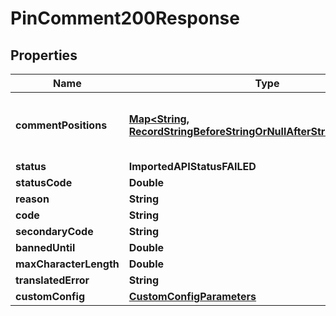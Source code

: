 

# PinComment200Response


## Properties

| Name | Type | Description | Notes |
|------------ | ------------- | ------------- | -------------|
|**commentPositions** | [**Map&lt;String, RecordStringBeforeStringOrNullAfterStringOrNullValue&gt;**](RecordStringBeforeStringOrNullAfterStringOrNullValue.md) | Construct a type with a set of properties K of type T |  |
|**status** | **ImportedAPIStatusFAILED** |  |  |
|**statusCode** | **Double** |  |  [optional] |
|**reason** | **String** |  |  |
|**code** | **String** |  |  |
|**secondaryCode** | **String** |  |  [optional] |
|**bannedUntil** | **Double** |  |  [optional] |
|**maxCharacterLength** | **Double** |  |  [optional] |
|**translatedError** | **String** |  |  [optional] |
|**customConfig** | [**CustomConfigParameters**](CustomConfigParameters.md) |  |  [optional] |



